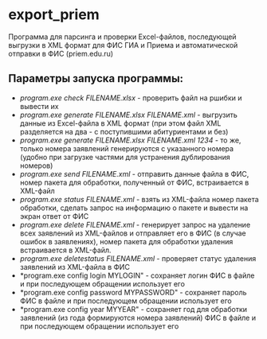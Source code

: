 # export_priem

Программа для парсинга и проверки Excel-файлов, последующей
выгрузки в XML формат для ФИС ГИА и Приема и автоматической
отправки в ФИС (priem.edu.ru)

## Параметры запуска программы:

* *program.exe check FILENAME.xlsx* - проверить файл на ршибки и вывести их
* *program.exe generate FILENAME.xlsx FILENAME.xml* - выгрузить данные из Excel-файла в XML формат (при этом файл XML разделяется на два - с поступившими абитуриентами и без)
* *program.exe generate FILENAME.xlsx FILENAME.xml 1234* - то же, только номера заявлений генерируются с указанного номера (удобно при загрузке частями для устранения дублирования номеров)
* *program.exe send FILENAME.xml* - отправить данные файла в ФИС, номер пакета для обработки, полученный от ФИС, встраивается в XML-файл
* *program.exe status FILENAME.xml* - взять из XML-файла номер пакета обработки, сделать запрос на информацию о пакете и вывести на экран ответ от ФИС
* *program.exe delete FILENAME.xml* - генерирует запрос на удаление всех заявлений из XML-файлов и отправляет его в ФИС (в случае ошибок в заявлениях), номер пакета для обработки удаления встраивается в XML-файл.
* *program.exe deletestatus FILENAME.xml* - проверяет статус удаления заявлений из XML-файла в ФИС
* *program.exe config login MYLOGIN" - сохраняет логин ФИС в файле и при последующем обращении использует его
* *program.exe config password MYPASSWORD" - сохраняет пароль ФИС в файле и при последующем обращении использует его
* *program.exe config year MYYEAR" - сохраняет год для обработки заявлений (из года формируются номера заявлений) ФИС в файле и при последующем обращении использует его
